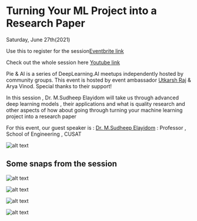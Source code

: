 # Turning Your ML Project into a Research Paper

Saturday, June 27th(2021) 


Use this to register for the session[Eventbrite link](https://www.eventbrite.com/e/pie-ai-kochi-turning-your-ml-project-into-a-research-paper-tickets-159544113739)

Check out the whole session here [Youtube link](https://youtu.be/rRFy88xBMIU)

Pie & AI is a series of DeepLearning.AI meetups independently hosted by community groups. This event is hosted by event ambassador [Utkarsh Raj](https://voldemortuk.github.io) & Arya Vinod. Special thanks to their support!


In this session , Dr. M.Sudheep Elayidom will take us through 	advanced deep learning models , their applications and 
what is quality research and other aspects of how about going 	through turning your machine learning project into a research 	paper 

For this event, our guest speaker is :
[Dr. M.Sudheep Elayidom]() : Professor , School of Engineering , CUSAT

![alt text]()


## Some snaps from the session

![alt text]()


![alt text]()


![alt text]()


![alt text]()